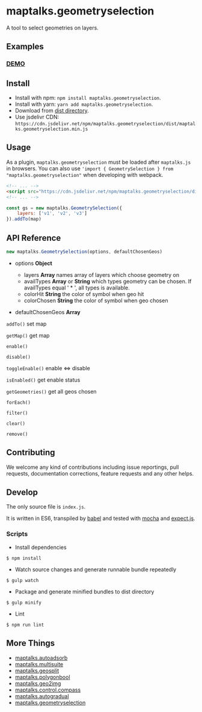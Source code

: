 # maptalks.geometryselection

A tool to select geometries on layers.

## Examples

### [DEMO](https://cxiaof.github.io/maptalks.geometryselection/demo/index.html)

## Install

-   Install with npm: `npm install maptalks.geometryselection`.
-   Install with yarn: `yarn add maptalks.geometryselection`.
-   Download from [dist directory](https://github.com/cXiaof/maptalks.geometryselection/tree/master/dist).
-   Use jsdelivr CDN: `https://cdn.jsdelivr.net/npm/maptalks.geometryselection/dist/maptalks.geometryselection.min.js`

## Usage

As a plugin, `maptalks.geometryselection` must be loaded after `maptalks.js` in browsers. You can also use `'import { GeometrySelection } from "maptalks.geometryselection"` when developing with webpack.

```html
<!-- ... -->
<script src="https://cdn.jsdelivr.net/npm/maptalks.geometryselection/dist/maptalks.geometryselection.min.js"></script>
<!-- ... -->
```

```javascript
const gs = new maptalks.GeometrySelection({
    layers: ['v1', 'v2', 'v3']
}).addTo(map)
```

## API Reference

```javascript
new maptalks.GeometrySelection(options, defaultChosenGeos)
```

-   options **Object**

    -   layers **Array** names array of layers which choose geometry on
    -   availTypes **Array** or **String** which types geometry can be chosen. If availTypes equal ' \* ', all types is available.
    -   colorHit **String** the color of symbol when geo hit
    -   colorChosen **String** the color of symbol when geo chosen

-   defaultChosenGeos **Array**

`addTo()` set map

`getMap()` get map

`enable()`

`disable()`

`toggleEnable()` enable <=> disable

`isEnabled()` get enable status

`getGeometries()` get all geos chosen

`forEach()`

`filter()`

`clear()`

`remove()`

## Contributing

We welcome any kind of contributions including issue reportings, pull requests, documentation corrections, feature requests and any other helps.

## Develop

The only source file is `index.js`.

It is written in ES6, transpiled by [babel](https://babeljs.io/) and tested with [mocha](https://mochajs.org) and [expect.js](https://github.com/Automattic/expect.js).

### Scripts

-   Install dependencies

```shell
$ npm install
```

-   Watch source changes and generate runnable bundle repeatedly

```shell
$ gulp watch
```

-   Package and generate minified bundles to dist directory

```shell
$ gulp minify
```

-   Lint

```shell
$ npm run lint
```

## More Things

-   [maptalks.autoadsorb](https://github.com/cXiaof/maptalks.autoadsorb/issues)
-   [maptalks.multisuite](https://github.com/cXiaof/maptalks.multisuite/issues)
-   [maptalks.geosplit](https://github.com/cXiaof/maptalks.geosplit/issues)
-   [maptalks.polygonbool](https://github.com/cXiaof/maptalks.polygonbool/issues)
-   [maptalks.geo2img](https://github.com/cXiaof/maptalks.geo2img/issues)
-   [maptalks.control.compass](https://github.com/cXiaof/maptalks.control.compass/issues)
-   [maptalks.autogradual](https://github.com/cXiaof/maptalks.autogradual/issues)
-   [maptalks.geometryselection](https://github.com/cXiaof/maptalks.geometryselection/issues)
